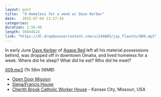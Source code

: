 ```yaml
---
layout: post
title:  "9 Homeless for a week w/ Dave Kerber"
date:   2015-07-04 13:27:34
categories: 
duration: 1:56:46
length: 56044524
link: "https://dl.dropboxusercontent.com/u/244885/jay_flaunts/009.mp3"
---
```


In early June [Dave Kerber](https://twitter.com/davidjkerber) of
[Agape Red](http://agapered.com/)
left all his material possessions behind, was dropped off in downtown Omaha,
and lived homeless for a week. Where did he sleep? What did he eat? Who did he 
meet?

<a href="{{site.dropbox_url}}/009.mp3" target="_blank">009.mp3</a> (1h 56m 56MB) 

* [Open Door Mission](http://www.opendoormission.org)
* [Siena/Francis House](http://www.sienafrancis.org)
* [Cherith Brook Catholic Worker House](http://cherithbrookcw.blogspot.com/) - Kansas City, Missouri, USA

